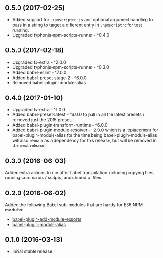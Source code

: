 ## 0.5.0 (2017-02-25)
- Added support for `.npmscriptrc.js` and optional argument handling to pass in a string to target a different 
  entry in `.npmscriptrc` for test running. 
- Upgraded typhonjs-npm-scripts-runner - ^0.4.0
  
## 0.5.0 (2017-02-18)
- Upgraded fs-extra - ^2.0.0
- Upgraded typhonjs-npm-scripts-runner - ^0.3.0
- Added babel-eslint - ^7.0.0
- Added babel-preset-stage-2 - ^6.0.0
- Removed babel-plugin-module-alias

## 0.4.0 (2017-01-10)
- Upgraded fs-extra - ^1.0.0
- Added babel-preset-latest - ^6.0.0 to pull in all the latest presets / removed just the 2015 preset.
- Added babel-plugin-transform-runtime - ^6.0.0
- Added babel-plugin-module-resolver - ^2.0.0 which is a replacement for babel-plugin-module-alias for the time being
babel-plugin-module-alias will also remain as a dependency for this release, but will be removed in the next release.

## 0.3.0 (2016-06-03)
Added extra actions to run after babel transpilation including copying files, running commands / scripts, and chmod of files.

## 0.2.0 (2016-06-02)
Added the following Babel sub-modules that are handy for ES6 NPM modules:
- [babel-plugin-add-module-exports](https://www.npmjs.com/package/babel-plugin-add-module-exports)
- [babel-plugin-module-alias](https://www.npmjs.com/package/babel-plugin-module-alias)

## 0.1.0 (2016-03-13)
- Initial stable release.
